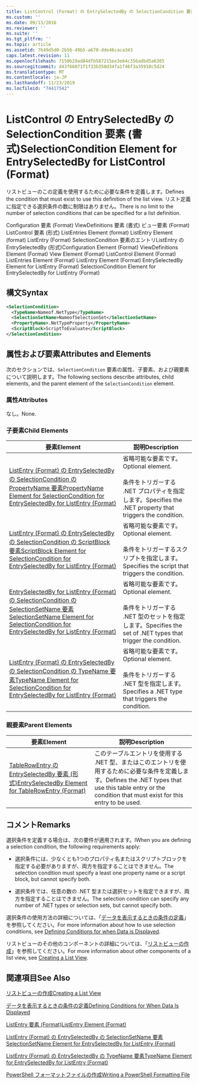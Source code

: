 ```yaml
---
title: ListControl (Format) の EntrySelectedBy の SelectionCondition 要素Microsoft Docs
ms.custom: ''
ms.date: 09/13/2016
ms.reviewer: ''
ms.suite: ''
ms.tgt_pltfrm: ''
ms.topic: article
ms.assetid: 7649d5d0-2b56-49b5-a670-dde46caca343
caps.latest.revision: 11
ms.openlocfilehash: 7150b29ad84dfb587215ee3e64c356adbd5a6305
ms.sourcegitcommit: d43f66071f1f33b350d34fa1f46f3a35910c5d24
ms.translationtype: MT
ms.contentlocale: ja-JP
ms.lasthandoff: 11/23/2019
ms.locfileid: "74417542"
---
```

# <a name="selectioncondition-element-for-entryselectedby-for-listcontrol-format"></a><span data-ttu-id="521d2-102">ListControl の EntrySelectedBy の SelectionCondition 要素 (書式)</span><span class="sxs-lookup"><span data-stu-id="521d2-102">SelectionCondition Element for EntrySelectedBy for ListControl (Format)</span></span>

<span data-ttu-id="521d2-103">リストビューのこの定義を使用するために必要な条件を定義します。</span><span class="sxs-lookup"><span data-stu-id="521d2-103">Defines the condition that must exist to use this definition of the list view.</span></span> <span data-ttu-id="521d2-104">リスト定義に指定できる選択条件の数に制限はありません。</span><span class="sxs-lookup"><span data-stu-id="521d2-104">There is no limit to the number of selection conditions that can be specified for a list definition.</span></span>

<span data-ttu-id="521d2-105">Configuration 要素 (Format) ViewDefinitions 要素 (書式) ビュー要素 (Format) ListControl 要素 (形式) ListEntries Element (format) ListEntry Element (format) ListEntry (Format) SelectionCondition 要素のエントリListEntry の EntrySelectedBy (形式)</span><span class="sxs-lookup"><span data-stu-id="521d2-105">Configuration Element (Format) ViewDefinitions Element (Format) View Element (Format) ListControl Element (Format) ListEntries Element (Format) ListEntry Element (Format) EntrySelectedBy Element for ListEntry (Format) SelectionCondition Element for EntrySelectedBy for ListEntry (Format)</span></span>

## <a name="syntax"></a><span data-ttu-id="521d2-106">構文</span><span class="sxs-lookup"><span data-stu-id="521d2-106">Syntax</span></span>

```xml
<SelectionCondition>
  <TypeName>Nameof.NetType</TypeName>
  <SelectionSetName>NameofSelectionSet</SelectionSetName>
  <PropertyName>.NetTypeProperty</PropertyName>
  <ScriptBlock>ScriptToEvaluate</ScriptBlock>
</SelectionCondition>
```

## <a name="attributes-and-elements"></a><span data-ttu-id="521d2-107">属性および要素</span><span class="sxs-lookup"><span data-stu-id="521d2-107">Attributes and Elements</span></span>

<span data-ttu-id="521d2-108">次のセクションでは、`SelectionCondition` 要素の属性、子要素、および親要素について説明します。</span><span class="sxs-lookup"><span data-stu-id="521d2-108">The following sections describe attributes, child elements, and the parent element of the `SelectionCondition` element.</span></span>

### <a name="attributes"></a><span data-ttu-id="521d2-109">属性</span><span class="sxs-lookup"><span data-stu-id="521d2-109">Attributes</span></span>

<span data-ttu-id="521d2-110">なし。</span><span class="sxs-lookup"><span data-stu-id="521d2-110">None.</span></span>

### <a name="child-elements"></a><span data-ttu-id="521d2-111">子要素</span><span class="sxs-lookup"><span data-stu-id="521d2-111">Child Elements</span></span>

|<span data-ttu-id="521d2-112">要素</span><span class="sxs-lookup"><span data-stu-id="521d2-112">Element</span></span>|<span data-ttu-id="521d2-113">説明</span><span class="sxs-lookup"><span data-stu-id="521d2-113">Description</span></span>|
|-------------|-----------------|
|[<span data-ttu-id="521d2-114">ListEntry (Format) の EntrySelectedBy の SelectionCondition の PropertyName 要素</span><span class="sxs-lookup"><span data-stu-id="521d2-114">PropertyName Element for SelectionCondition for EntrySelectedBy for ListEntry (Format)</span></span>](./propertyname-element-for-selectioncondition-for-entryselectedby-for-listcontrol-format.md)|<span data-ttu-id="521d2-115">省略可能な要素です。</span><span class="sxs-lookup"><span data-stu-id="521d2-115">Optional element.</span></span><br /><br /> <span data-ttu-id="521d2-116">条件をトリガーする .NET プロパティを指定します。</span><span class="sxs-lookup"><span data-stu-id="521d2-116">Specifies the .NET property that triggers the condition.</span></span>|
|[<span data-ttu-id="521d2-117">ListEntry (Format) の EntrySelectedBy の SelectionCondition の ScriptBlock 要素</span><span class="sxs-lookup"><span data-stu-id="521d2-117">ScriptBlock Element for SelectionCondition for EntrySelectedBy for ListEntry (Format)</span></span>](./scriptblock-element-for-selectioncondition-for-entryselectedby-for-listcontrol-format.md)|<span data-ttu-id="521d2-118">省略可能な要素です。</span><span class="sxs-lookup"><span data-stu-id="521d2-118">Optional element.</span></span><br /><br /> <span data-ttu-id="521d2-119">条件をトリガーするスクリプトを指定します。</span><span class="sxs-lookup"><span data-stu-id="521d2-119">Specifies the script that triggers the condition.</span></span>|
|[<span data-ttu-id="521d2-120">EntrySelectedBy for ListEntry (Format) の SelectionCondition の SelectionSetName 要素</span><span class="sxs-lookup"><span data-stu-id="521d2-120">SelectionSetName Element for SelectionCondition for EntrySelectedBy for ListEntry (Format)</span></span>](./selectionsetname-element-for-selectioncondition-for-entryselectedby-for-listentry-format.md)|<span data-ttu-id="521d2-121">省略可能な要素です。</span><span class="sxs-lookup"><span data-stu-id="521d2-121">Optional element.</span></span><br /><br /> <span data-ttu-id="521d2-122">条件をトリガーする .NET 型のセットを指定します。</span><span class="sxs-lookup"><span data-stu-id="521d2-122">Specifies the set of .NET types that trigger the condition.</span></span>|
|[<span data-ttu-id="521d2-123">ListEntry (Format) の EntrySelectedBy の SelectionCondition の TypeName 要素</span><span class="sxs-lookup"><span data-stu-id="521d2-123">TypeName Element for SelectionCondition for EntrySelectedBy for ListEntry (Format)</span></span>](./typename-element-for-selectioncondition-for-entryselectedby-for-listcontrol-format.md)|<span data-ttu-id="521d2-124">省略可能な要素です。</span><span class="sxs-lookup"><span data-stu-id="521d2-124">Optional element.</span></span><br /><br /> <span data-ttu-id="521d2-125">条件をトリガーする .NET 型を指定します。</span><span class="sxs-lookup"><span data-stu-id="521d2-125">Specifies a .NET type that triggers the condition.</span></span>|

### <a name="parent-elements"></a><span data-ttu-id="521d2-126">親要素</span><span class="sxs-lookup"><span data-stu-id="521d2-126">Parent Elements</span></span>

|<span data-ttu-id="521d2-127">要素</span><span class="sxs-lookup"><span data-stu-id="521d2-127">Element</span></span>|<span data-ttu-id="521d2-128">説明</span><span class="sxs-lookup"><span data-stu-id="521d2-128">Description</span></span>|
|-------------|-----------------|
|[<span data-ttu-id="521d2-129">TableRowEntry の EntrySelectedBy 要素 (形式)</span><span class="sxs-lookup"><span data-stu-id="521d2-129">EntrySelectedBy Element for TableRowEntry (Format)</span></span>](./entryselectedby-element-for-tablerowentry-for-tablecontrol-format.md)|<span data-ttu-id="521d2-130">このテーブルエントリを使用する .NET 型、またはこのエントリを使用するために必要な条件を定義します。</span><span class="sxs-lookup"><span data-stu-id="521d2-130">Defines the .NET types that use this table entry or the condition that must exist for this entry to be used.</span></span>|

## <a name="remarks"></a><span data-ttu-id="521d2-131">コメント</span><span class="sxs-lookup"><span data-stu-id="521d2-131">Remarks</span></span>

<span data-ttu-id="521d2-132">選択条件を定義する場合は、次の要件が適用されます。</span><span class="sxs-lookup"><span data-stu-id="521d2-132">lWhen you are defining a selection condition, the following requirements apply:</span></span>

- <span data-ttu-id="521d2-133">選択条件には、少なくとも1つのプロパティ名またはスクリプトブロックを指定する必要がありますが、両方を指定することはできません。</span><span class="sxs-lookup"><span data-stu-id="521d2-133">The selection condition must specify a least one property name or a script block, but cannot specify both.</span></span>

- <span data-ttu-id="521d2-134">選択条件では、任意の数の .NET 型または選択セットを指定できますが、両方を指定することはできません。</span><span class="sxs-lookup"><span data-stu-id="521d2-134">The selection condition can specify any number of .NET types or selection sets, but cannot specify both.</span></span>

<span data-ttu-id="521d2-135">選択条件の使用方法の詳細については、「[データを表示するときの条件の定義](./defining-conditions-for-displaying-data.md)」を参照してください。</span><span class="sxs-lookup"><span data-stu-id="521d2-135">For more information about how to use selection conditions, see [Defining Conditions for when Data is Displayed](./defining-conditions-for-displaying-data.md).</span></span>

<span data-ttu-id="521d2-136">リストビューのその他のコンポーネントの詳細については、「[リストビューの作成](./creating-a-list-view.md)」を参照してください。</span><span class="sxs-lookup"><span data-stu-id="521d2-136">For more information about other components of a list view, see [Creating a List View](./creating-a-list-view.md).</span></span>

## <a name="see-also"></a><span data-ttu-id="521d2-137">関連項目</span><span class="sxs-lookup"><span data-stu-id="521d2-137">See Also</span></span>

[<span data-ttu-id="521d2-138">リストビューの作成</span><span class="sxs-lookup"><span data-stu-id="521d2-138">Creating a List View</span></span>](./creating-a-list-view.md)

[<span data-ttu-id="521d2-139">データを表示するときの条件の定義</span><span class="sxs-lookup"><span data-stu-id="521d2-139">Defining Conditions for When Data Is Displayed</span></span>](./defining-conditions-for-displaying-data.md)

[<span data-ttu-id="521d2-140">ListEntry 要素 (Format)</span><span class="sxs-lookup"><span data-stu-id="521d2-140">ListEntry Element (Format)</span></span>](./listentry-element-for-listcontrol-format.md)

[<span data-ttu-id="521d2-141">ListEntry (Format) の EntrySelectedBy の SelectionSetName 要素</span><span class="sxs-lookup"><span data-stu-id="521d2-141">SelectionSetName Element for EntrySelectedBy for ListEntry (Format)</span></span>](./selectionsetname-element-for-entryselectedby-for-listcontrol-format.md)

[<span data-ttu-id="521d2-142">ListEntry (Format) の EntrySelectedBy の TypeName 要素</span><span class="sxs-lookup"><span data-stu-id="521d2-142">TypeName Element for EntrySelectedBy for ListEntry (Format)</span></span>](/powershell/scripting/developer/format/typename-element-for-entryselectedby-for-listcontrol-format)

[<span data-ttu-id="521d2-143">PowerShell フォーマットファイルの作成</span><span class="sxs-lookup"><span data-stu-id="521d2-143">Writing a PowerShell Formatting File</span></span>](./writing-a-powershell-formatting-file.md)
